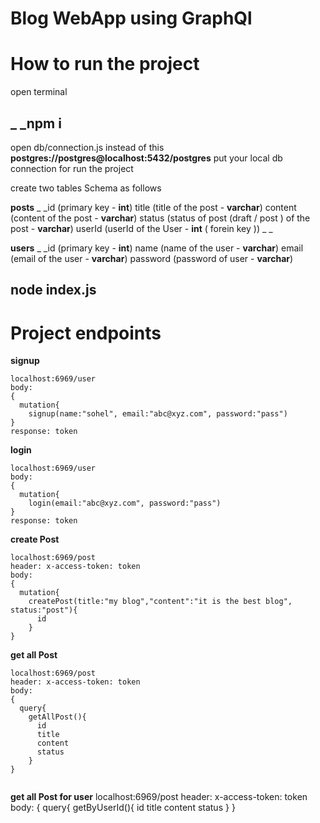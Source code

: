 # Blog WebApp using GraphQl

# How to run the project 
  
  open terminal 
  ## _ _npm i
  
  open db/connection.js
  instead of this __postgres://postgres@localhost:5432/postgres__ put your local db connection for run the project 
  
  create two tables 
  Schema as follows
  
  __posts__
  _ _id (primary key - __int__)
  title (title of the post - __varchar__)
  content (content of the post - __varchar__)
  status (status of post (draft / post ) of the post - __varchar__)
  userId (userId of the User - __int__ ( forein key )) _ _
  
  __users__
  _ _id (primary key - __int__)
  name (name of the user - __varchar__)
  email (email of the user - __varchar__)
  password (password of user - __varchar__)
  
  
  ## node index.js
  
# Project endpoints

  __signup__
  ```
  localhost:6969/user
  body:
  {
    mutation{
      signup(name:"sohel", email:"abc@xyz.com", password:"pass")
  }
  response: token
  ```
  
  __login__
  ```
  localhost:6969/user
  body:
  {
    mutation{
      login(email:"abc@xyz.com", password:"pass")
  }
  response: token
  ```
  
  __create Post__
  ```
  localhost:6969/post
  header: x-access-token: token
  body:
  {
    mutation{
      createPost(title:"my blog","content":"it is the best blog", status:"post"){
        id
      }
  }
  
  ```
  
  __get all Post__
  ```
  localhost:6969/post
  header: x-access-token: token
  body:
  {
    query{
      getAllPost(){
        id
        title
        content
        status
      }
  }
  
  
  ```
  __get all Post for user__
  localhost:6969/post
  header: x-access-token: token
  body:
  {
    query{
      getByUserId(){
        id
        title
        content
        status
      }
  }
  ```
